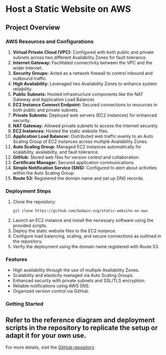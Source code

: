 
# Host a Static Website on AWS
## **Project Overview**
### **AWS Resources and Configurations**

1. **Virtual Private Cloud (VPC):** Configured with both public and private subnets across two different Availability Zones for fault tolerance.
2. **Internet Gateway:** Facilitated connectivity between the VPC and the wider Internet.
3. **Security Groups:** Acted as a network firewall to control inbound and outbound traffic.
4. **High Availability:** Leveraged two Availability Zones to enhance system reliability.
5. **Public Subnets:** Hosted infrastructure components like the NAT Gateway and Application Load Balancer.
6. **EC2 Instance Connect Endpoint:** Secured connections to resources in both public and private subnets.
7. **Private Subnets:** Deployed web servers (EC2 instances) for enhanced security.
8. **NAT Gateway:** Allowed private subnets to access the Internet securely.
9. **EC2 Instances:** Hosted the static website files.
10. **Application Load Balancer:** Distributed web traffic evenly to an Auto Scaling Group of EC2 instances across multiple Availability Zones.
11. **Auto Scaling Group:** Managed EC2 instances automatically for scalability, availability, and fault tolerance.
12. **GitHub:** Stored web files for version control and collaboration.
13. **Certificate Manager:** Secured application communications.
14. **Simple Notification Service (SNS):** Configured to alert about activities within the Auto Scaling Group.
15. **Route 53:** Registered the domain name and set up DNS records.

### **Deployment Steps**

1. Clone the repository:
   ```bash
   git clone https://github.com/Godwin-svg/static-website-on-aws
   ```
2. Launch an EC2 instance and install the necessary software using the provided scripts.
3. Deploy the static website files to the EC2 instance.
4. Configure load balancing, scaling, and secure connections as outlined in the repository.
5. Verify the deployment using the domain name registered with Route 53.

### **Features**
- High availability through the use of multiple Availability Zones.
- Scalability and elasticity managed via Auto Scaling Groups.
- Enhanced security with private subnets and SSL/TLS encryption.
- Reliable notifications using AWS SNS.
- Organized version control via GitHub.

### **Getting Started**
Refer to the reference diagram and deployment scripts in the repository to replicate the setup or adapt it for your own use.
---
For more details, visit the [GitHub repository](https://github.com/Godwin-svg/static-website-on-aws).

